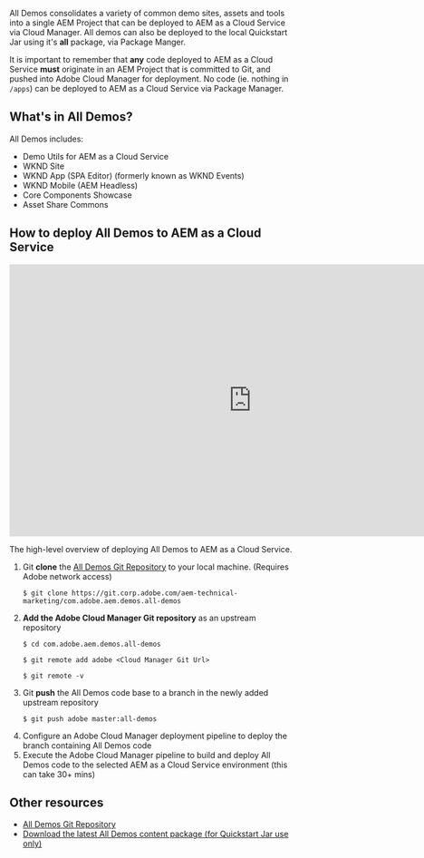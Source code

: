 All Demos consolidates a variety of common demo sites, assets and tools into a single AEM Project that can be deployed to AEM as a Cloud Service via Cloud Manager.
All demos can also be deployed to the local Quickstart Jar using it's **all** package, via Package Manger.

It is important to remember that **any** code deployed to AEM as a Cloud Service **must** originate in an AEM Project that is committed to Git, and pushed into Adobe Cloud Manager for deployment. No code (ie. nothing in `/apps`) can be deployed to AEM as a Cloud Service via Package Manager.

## What's in All Demos?

All Demos includes:

+ Demo Utils for AEM as a Cloud Service
+ WKND Site
+ WKND App (SPA Editor) (formerly known as WKND Events)
+ WKND Mobile (AEM Headless)
+ Core Components Showcase
+ Asset Share Commons

## How to deploy All Demos to AEM as a Cloud Service

<iframe width="854" height="480" src="https://video.tv.adobe.com/v/31473?quality=12&autoplay=false&hidetitle=true&marketingtech.adobe.analytics.additionalAccounts=tmdtmdaemdemoutilsprod" frameborder="0" webkitallowfullscreen
mozallowfullscreen allowfullscreen scrolling="no"></iframe>

The high-level overview of deploying All Demos to AEM as a Cloud Service.

1. Git **clone** the [All Demos Git Repository](https://git.corp.adobe.com/aem-technical-marketing/com.adobe.aem.demos.all-demos) to your local machine. (Requires Adobe network access)
    ```
    $ git clone https://git.corp.adobe.com/aem-technical-marketing/com.adobe.aem.demos.all-demos
    ```
2. **Add the Adobe Cloud Manager Git repository** as an upstream repository
    ```
    $ cd com.adobe.aem.demos.all-demos

    $ git remote add adobe <Cloud Manager Git Url>

    $ git remote -v
    ```
3. Git **push** the All Demos code base to a branch in the newly added upstream repository
    ```
    $ git push adobe master:all-demos 
    ```
4. Configure an Adobe Cloud Manager deployment pipeline to deploy the branch containing All Demos code
5. Execute the Adobe Cloud Manager pipeline to build and deploy All Demos code to the selected AEM as a Cloud Service environment (this can take 30+ mins)

## Other resources

+ [All Demos Git Repository](https://git.corp.adobe.com/aem-technical-marketing/com.adobe.aem.demos.all-demos)
+ [Download the latest All Demos content package (for Quickstart Jar use only)](https://internal.adobedemo.com/content/demo-hub/en/demos/external/aem-all-demos.html)

